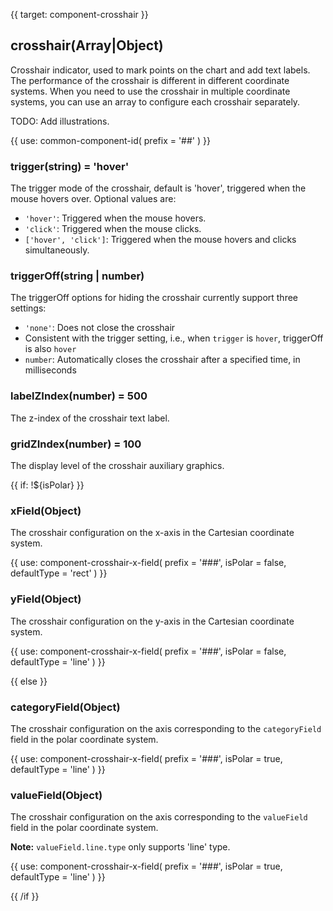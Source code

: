 {{ target: component-crosshair }}

## crosshair(Array|Object)

Crosshair indicator, used to mark points on the chart and add text labels. The performance of the crosshair is different in different coordinate systems. When you need to use the crosshair in multiple coordinate systems, you can use an array to configure each crosshair separately.

TODO: Add illustrations.

{{ use: common-component-id(
  prefix = '##'
) }}

### trigger(string) = 'hover'

The trigger mode of the crosshair, default is 'hover', triggered when the mouse hovers over. Optional values are:

- `'hover'`: Triggered when the mouse hovers.
- `'click'`: Triggered when the mouse clicks.
- `['hover', 'click']`: Triggered when the mouse hovers and clicks simultaneously.

### triggerOff(string | number)

The triggerOff options for hiding the crosshair currently support three settings:

- `'none'`: Does not close the crosshair
- Consistent with the trigger setting, i.e., when `trigger` is `hover`, triggerOff is also `hover`
- `number`: Automatically closes the crosshair after a specified time, in milliseconds

### labelZIndex(number) = 500

The z-index of the crosshair text label.

### gridZIndex(number) = 100

The display level of the crosshair auxiliary graphics.

{{ if: !${isPolar} }}

### xField(Object)

The crosshair configuration on the x-axis in the Cartesian coordinate system.

{{ use: component-crosshair-x-field(
  prefix = '###',
  isPolar = false,
  defaultType = 'rect'
) }}

### yField(Object)

The crosshair configuration on the y-axis in the Cartesian coordinate system.

{{ use: component-crosshair-x-field(
  prefix = '###',
  isPolar = false,
  defaultType = 'line'
) }}

{{ else }}

### categoryField(Object)

The crosshair configuration on the axis corresponding to the `categoryField` field in the polar coordinate system.

{{ use: component-crosshair-x-field(
  prefix = '###',
  isPolar = true,
  defaultType = 'line'
) }}

### valueField(Object)

The crosshair configuration on the axis corresponding to the `valueField` field in the polar coordinate system.

**Note:** `valueField.line.type` only supports 'line' type.

{{ use: component-crosshair-x-field(
  prefix = '###',
  isPolar = true,
  defaultType = 'line'
) }}

{{ /if }}
